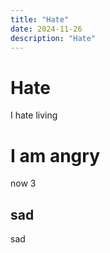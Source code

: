 ```yaml
---
title: "Hate"
date: 2024-11-26
description: "Hate"
---
```


# Hate
I hate living
# I am angry
now
3
## sad
sad
